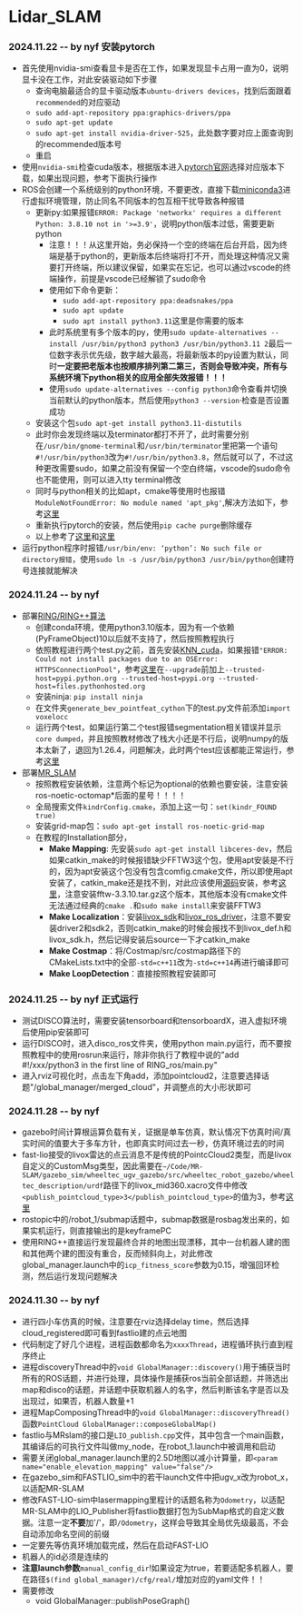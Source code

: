 # Lidar_SLAM

### 2024.11.22 -- by nyf 安装pytorch
- 首先使用nvidia-smi查看显卡是否在工作，如果发现显卡占用一直为0，说明显卡没在工作，对此安装驱动如下步骤
    - 查询电脑最适合的显卡驱动版本`ubuntu-drivers devices`，找到后面跟着`recommended`的对应驱动
    - `sudo add-apt-repository ppa:graphics-drivers/ppa`
    - `sudo apt-get update`
    - `sudo apt-get install nvidia-driver-525`，此处数字要对应上面查询到的recommended版本号
    - 重启
- 使用`nvidia-smi`检查cuda版本，根据版本进入[pytorch官网](https://pytorch.org/)选择对应版本下载，如果出现问题，参考下面执行操作
- ROS会创建一个系统级别的python环境，不要更改，直接下载[miniconda3](https://repo.anaconda.com/miniconda/)进行虚拟环境管理，防止同名不同版本的包互相干扰导致各种报错
    - 更新py:如果报错`ERROR: Package 'networkx' requires a different Python: 3.8.10 not in '>=3.9'`，说明python版本过低，需要更新python
        - 注意！！！从这里开始，务必保持一个空的终端在后台开启，因为终端是基于python的，更新版本后终端将打不开，而处理这种情况又需要打开终端，所以建议保留，如果实在忘记，也可以通过vscode的终端操作，前提是vscode已经解锁了sudo命令
        - 使用如下命令更新：
            - `sudo add-apt-repository ppa:deadsnakes/ppa`
            - `sudo apt update`
            - `sudo apt install python3.11`这里是你需要的版本
        - 此时系统里有多个版本的py，使用`sudo update-alternatives --install /usr/bin/python3 python3 /usr/bin/python3.11 2`最后一位数字表示优先级，数字越大最高，将最新版本的py设置为默认，同时**一定要把老版本也按顺序排列第二第三，否则会导致冲突，所有与系统环境下python相关的应用全部失效报错！！！**
        - 使用`sudo update-alternatives --config python3`命令查看并切换当前默认的python版本，然后使用`python3 --version`·检查是否设置成功
    - 安装这个包`sudo apt-get install python3.11-distutils`
    - 此时你会发现终端以及terminator都打不开了，此时需要分别在`/usr/bin/gnome-terminal`和`/usr/bin/terminator`里把第一个语句`#!/usr/bin/python3`改为`#!/usr/bin/python3.8`，然后就可以了，不过这种更改需要sudo，如果之前没有保留一个空白终端，vscode的sudo命令也不能使用，则可以进入tty terminal修改
    - 同时与python相关的比如apt，cmake等使用时也报错`ModuleNotFoundError: No module named 'apt_pkg'`,解决方法如下，参考[这里](https://blog.csdn.net/a18838956649/article/details/117612374)
    - 重新执行pytorch的安装，然后使用`pip cache purge`删除缓存
    - 以上参考了[这里](https://blog.csdn.net/DEVELOPERAA/article/details/133743389)和[这里](https://blog.csdn.net/chdlr/article/details/136989643)
- 运行python程序时报错`/usr/bin/env: ‘python’: No such file or directory报错`，使用`sudo ln -s /usr/bin/python3 /usr/bin/python`创建符号连接就能解决

### 2024.11.24 -- by nyf 
- 部署[RING/RING++算法](https://github.com/lus6-Jenny/RING)
    - 创建conda环境，使用python3.10版本，因为有一个依赖(PyFrameObject)10以后就不支持了，然后按照教程执行
    - 依照教程进行两个test.py之前，首先安装[KNN_cuda](https://github.com/unlimblue/KNN_CUDA)，如果报错`"ERROR: Could not install packages due to an OSError: HTTPSConnectionPool"`，参考[这里](https://gist.github.com/Kalffman/d873d84099784db808dce6c1bea65799)在`--upgrade`前加上`--trusted-host=pypi.python.org --trusted-host=pypi.org --trusted-host=files.pythonhosted.org `
    - 安装ninja: `pip install ninja`
    - 在文件夹`generate_bev_pointfeat_cython`下的test.py文件前添加`import voxelocc`
    - 运行两个test，如果运行第二个test报错segmentation相关错误并显示`core dumped`，并且按照教材修改了栈大小还是不行后，说明numpy的版本太新了，退回为1.26.4，问题解决，此时两个test应该都能正常运行，参考[这里](https://stackoverflow.com/questions/78778444/segmentation-fault-when-pass-a-numpy-array-to-open3d-utility-vector3dvector)
- 部署[MR_SLAM](https://github.com/MaverickPeter/MR_SLAM)
    - 按照教程安装依赖，注意两个标记为optional的依赖也要安装，注意安装ros-noetic-octomap*后面的星号！！！！
    - 全局搜索文件`kindrConfig.cmake`，添加上这一句：`set(kindr_FOUND true)`
    - 安装grid-map包：`sudo apt-get install ros-noetic-grid-map`
    - 在教程的Installation部分，
        - **Make Mapping**: 先安装`sudo apt-get install libceres-dev`，然后如果catkin_make的时候报错缺少FFTW3这个包，使用apt安装是不行的，因为apt安装这个包没有包含comfig.cmake文件，所以即使用apt安装了，catkin_make还是找不到，对此应该使用[源码](https://www.fftw.org/download.html)安装，参考[这里](https://blog.csdn.net/weixin_39258979/article/details/109941424)，注意安装fftw-3.3.10.tar.gz这个版本，其他版本没有cmake文件无法通过经典的`cmake .`和`sudo make install`来安装FFTW3
        - **Make Localization**：安装[livox_sdk](https://github.com/Livox-SDK/Livox-SDK)和[livox_ros_driver](https://github.com/Livox-SDK/livox_ros_driver)，注意不要安装driver2和sdk2，否则catkin_make的时候会报找不到livox_def.h和livox_sdk.h，然后记得安装后source一下才catkin_make
        - **Make Costmap**：将/Costmap/src/costmap路径下的CMakeLists.txt中的全部`-std=c++11`改为`-std=c++14`再进行编译即可
        - **Make LoopDetection**：直接按照教程安装即可

### 2024.11.25 -- by nyf 正式运行
- 测试DISCO算法时，需要安装tensorboard和tensorboardX，进入虚拟环境后使用pip安装即可
- 运行DISCO时，进入disco_ros文件夹，使用python main.py运行，而不要按照教程中的使用rosrun来运行，除非你执行了教程中说的"add #!/xxx/python3 in the first line of RING_ros/main.py"
- 进入rviz可视化时，点击左下角add，添加pointcloud2，注意要选择话题"/global_manager/merged_cloud"，并调整点的大小形状即可
### 2024.11.28 -- by nyf
- gazebo时间计算根运算负载有关，证据是单车仿真，默认情况下仿真时间/真实时间的值要大于多车方针，也即真实时间过去一秒，仿真环境过去的时间
- fast-lio接受的livox雷达的点云消息不是传统的PointcCloud2类型，而是livox自定义的CustomMsg类型，因此需要在`~/Code/MR-SLAM/gazebo_sim/wheeltec_ugv_gazebo/src/wheeltec_robot_gazebo/wheeltec_description/urdf`路径下的livox_mid360.xacro文件中修改`<publish_pointcloud_type>3</publish_pointcloud_type>`的值为3，参考[这里](https://github.com/ChEnYuAnYiKe/wheeltec_ugv_gazebo/tree/master/src/wheeltec_robot_gazebo/Mid360_simulation_plugin)
- rostopic中的/robot_1/submap话题中，submap数据是rosbag发出来的，如果实机运行，则直接输出的是keyframePC
- 使用RING++直接运行发现最终合并的地图出现漂移，其中一台机器人建的图和其他两个建的图没有重合，反而倾斜向上，对此修改global_manager.launch中的`icp_fitness_score`参数为0.15，增强回环检测，然后运行发现问题解决
### 2024.11.30 -- by nyf
- 进行四小车仿真的时候，注意要在rviz选择delay time，然后选择cloud_registered即可看到fastlio建的点云地图
- 代码制定了好几个进程，进程函数都命名为`xxxxThread`，进程循环执行直到程序终止
- 进程discoveryThread中的`void GlobalManager::discovery()`用于捕获当时所有的ROS话题，并进行处理，具体操作是捕获ros当前全部话题，并筛选出map和disco的话题，并话题中获取机器人的名字，然后判断该名字是否以及出现过，如果否，机器人数量+1
- 进程MapComposingThread中的`void GlobalManager::discoveryThread()`函数`PointCloud GlobalManager::composeGlobalMap()`
- fastlio与MRslam的接口是`LIO_publish.cpp`文件，其中包含一个main函数，其编译后的可执行文件叫做my_node，在robot_1.launch中被调用和启动
- 需要关闭global_manager.launch里的2.5D地图以减小计算量，即`<param name="enable_elevation_mapping" value="false"/>`
- 在gazebo_sim和FASTLIO_sim中的若干launch文件中把ugv_x改为robot_x，以适配MR-SLAM
- 修改FAST-LIO-sim中lasermapping里程计的话题名称为`Odometry`，以适配MR-SLAM中的LIO_Publisher将fastlio数据打包为SubMap格式的自定义数据。注意一定**不要**加'/'，即`/Odometry`，这样会导致其全局优先级最高，不会自动添加命名空间的前缀
- 一定要先等仿真环境加载完成，然后在启动FAST-LIO
- 机器人的id必须是连续的
- **注意launch参数**`manual_config_dir`!如果设定为true，若要适配多机器人，要在路径`$(find global_manager)/cfg/real/`增加对应的yaml文件！！
- 需要修改
    - void GlobalManager::publishPoseGraph()

